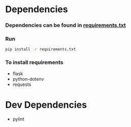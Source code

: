 # Dependencies
### Dependencies can be found in [requirements.txt](requirements.txt)
### Run
```sh
pip install -r requirements.txt
```
### To install requirements
- flask
- python-dotenv
- requests
# Dev Dependencies
- pylint
